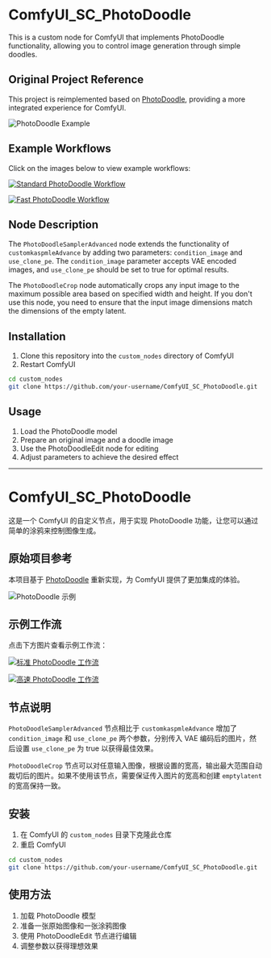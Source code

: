 # ComfyUI_SC_PhotoDoodle

This is a custom node for ComfyUI that implements PhotoDoodle functionality, allowing you to control image generation through simple doodles.

## Original Project Reference

This project is reimplemented based on [PhotoDoodle](https://github.com/showlab/PhotoDoodle), providing a more integrated experience for ComfyUI.

![PhotoDoodle Example](./imgs/ep1.jpg)

## Example Workflows

Click on the images below to view example workflows:

[![Standard PhotoDoodle Workflow](https://path.to/photodoodle_workflow_preview.jpg)](example_workflows/photodoodlev1.json)

[![Fast PhotoDoodle Workflow](https://path.to/photodoodle_speed_workflow_preview.jpg)](example_workflows/photodoodle_speedv1.json)

## Node Description

The `PhotoDoodleSamplerAdvanced` node extends the functionality of `customkaspmleAdvance` by adding two parameters: `condition_image` and `use_clone_pe`. The `condition_image` parameter accepts VAE encoded images, and `use_clone_pe` should be set to true for optimal results.

The `PhotoDoodleCrop` node automatically crops any input image to the maximum possible area based on specified width and height. If you don't use this node, you need to ensure that the input image dimensions match the dimensions of the empty latent.

## Installation

1. Clone this repository into the `custom_nodes` directory of ComfyUI
2. Restart ComfyUI

```bash
cd custom_nodes
git clone https://github.com/your-username/ComfyUI_SC_PhotoDoodle.git
```

## Usage

1. Load the PhotoDoodle model
2. Prepare an original image and a doodle image
3. Use the PhotoDoodleEdit node for editing
4. Adjust parameters to achieve the desired effect

---

# ComfyUI_SC_PhotoDoodle

这是一个 ComfyUI 的自定义节点，用于实现 PhotoDoodle 功能，让您可以通过简单的涂鸦来控制图像生成。

## 原始项目参考

本项目基于 [PhotoDoodle](https://github.com/vpdonato/PhotoDoodle) 重新实现，为 ComfyUI 提供了更加集成的体验。

![PhotoDoodle 示例](./imgs/ep1.jpg)

## 示例工作流

点击下方图片查看示例工作流：

[![标准 PhotoDoodle 工作流](https://path.to/photodoodle_workflow_preview.jpg)](example_workflows/photodoodlev1.json)

[![高速 PhotoDoodle 工作流](https://path.to/photodoodle_speed_workflow_preview.jpg)](example_workflows/photodoodle_speedv1.json)

## 节点说明

`PhotoDoodleSamplerAdvanced` 节点相比于 `customkaspmleAdvance` 增加了 `condition_image` 和 `use_clone_pe` 两个参数，分别传入 VAE 编码后的图片，然后设置 `use_clone_pe` 为 true 以获得最佳效果。

`PhotoDoodleCrop` 节点可以对任意输入图像，根据设置的宽高，输出最大范围自动裁切后的图片。如果不使用该节点，需要保证传入图片的宽高和创建 `emptylatent` 的宽高保持一致。

## 安装

1. 在 ComfyUI 的 `custom_nodes` 目录下克隆此仓库
2. 重启 ComfyUI

```bash
cd custom_nodes
git clone https://github.com/your-username/ComfyUI_SC_PhotoDoodle.git
```

## 使用方法

1. 加载 PhotoDoodle 模型
2. 准备一张原始图像和一张涂鸦图像
3. 使用 PhotoDoodleEdit 节点进行编辑
4. 调整参数以获得理想效果
